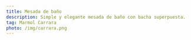 ```yaml
---
title: Mesada de baño
description: Simple y elegante mesada de baño con bacha superpuesta.
tag: Marmol Carrara
photo: /img/carrara.png
---
```

